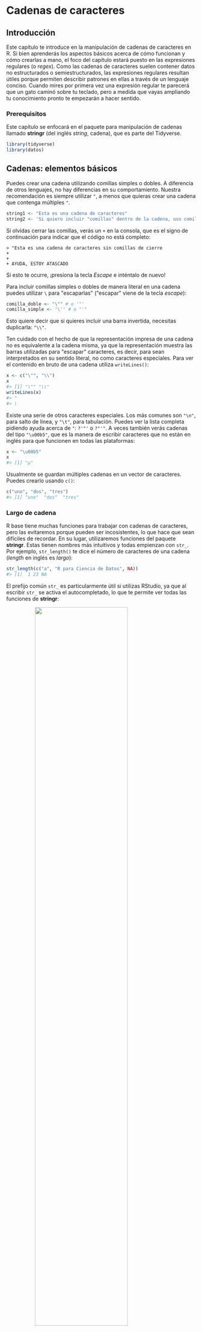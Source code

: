 # Cadenas de caracteres

## Introducción

Este capítulo te introduce en la manipulación de cadenas de caracteres en R. Si bien aprenderás los aspectos básicos acerca de cómo funcionan y cómo crearlas a mano, el foco del capítulo estará puesto en las expresiones regulares (o _regex_). Como las cadenas de caracteres suelen contener datos no estructurados o semiestructurados, las expresiones regulares resultan útiles porque permiten describir patrones en ellas a través de un lenguaje conciso. Cuando mires por primera vez una expresión regular te parecerá que un gato caminó sobre tu teclado, pero a medida que vayas ampliando tu conocimiento pronto te empezarán a hacer sentido. 

### Prerequisitos

Este capítulo se enfocará en el paquete para manipulación de cadenas llamado __stringr__ (del inglés _string_, cadena), que es parte del Tidyverse.


```r
library(tidyverse)
library(datos)
```

## Cadenas: elementos básicos

Puedes crear una cadena utilizando comillas simples o dobles. A diferencia de otros lenguajes, no hay diferencias en su comportamiento. Nuestra recomendación es siempre utilizar `"`, a menos que quieras crear una cadena que contenga múltiples `"`.


```r
string1 <- "Esta es una cadena de caracteres"
string2 <- 'Si quiero incluir "comillas" dentro de la cadena, uso comillas simples'
```

Si olvidas cerrar las comillas, verás un `+` en la consola, que es el signo de continuación para indicar que el código no está completo:

```
> "Esta es una cadena de caracteres sin comillas de cierre
+ 
+ 
+ AYUDA, ESTOY ATASCADO
```

Si esto te ocurre, ¡presiona la tecla _Escape_ e inténtalo de nuevo!

Para incluir comillas simples o dobles de manera literal en una cadena puedes utilizar `\` para "escaparlas" ("escapar" viene de la tecla _escape_):


```r
comilla_doble <- "\"" # o '"'
comilla_simple <- '\'' # o "'"
```

Esto quiere decir que si quieres incluir una barra invertida, necesitas duplicarla: `"\\"`.

Ten cuidado con el hecho de que la representación impresa de una cadena no es equivalente a la cadena misma, ya que la representación muestra las barras utilizadas para "escapar" caracteres, es decir, para sean interpretados en su sentido literal, no como caracteres especiales. Para ver el contenido en bruto de una cadena utiliza `writeLines()`:


```r
x <- c("\"", "\\")
x
#> [1] "\"" "\\"
writeLines(x)
#> "
#> \
```

Existe una serie de otros caracteres especiales. Los más comunes son `"\n"`, para salto de línea, y `"\t"`, para tabulación. Puedes ver la lista completa pidiendo ayuda acerca de `"`: `?'"'` o `?"'"`. A veces también verás cadenas del tipo `"\u00b5"`, que es la manera de escribir caracteres que no están en inglés para que funcionen en todas las plataformas:


```r
x <- "\u00b5"
x
#> [1] "µ"
```

Usualmente se guardan múltiples cadenas en un vector de caracteres. Puedes crearlo usando `c()`:


```r
c("uno", "dos", "tres")
#> [1] "uno"  "dos"  "tres"
```

### Largo de cadena

R base tiene muchas funciones para trabajar con cadenas de caracteres, pero las evitaremos porque pueden ser incosistentes, lo que hace que sean difíciles de recordar. En su lugar, utilizaremos funciones del paquete __stringr__. Estas tienen nombres más intuitivos y todas empienzan con `str_`. Por ejemplo, `str_length()` te dice el número de caracteres de una cadena (_length_ en inglés es _largo_): 


```r
str_length(c("a", "R para Ciencia de Datos", NA))
#> [1]  1 23 NA
```

El prefijo común `str_` es particularmente útil si utilizas RStudio, ya que al escribir `str_` se activa el autocompletado, lo que te permite ver todas las funciones de __stringr__:

<img src="screenshots/stringr-autocomplete.png" width="70%" style="display: block; margin: auto;" />

### Combinar cadenas

Para combinar dos o más cadenas utiliza `str_c()`:


```r
str_c("x", "y")
#> [1] "xy"
str_c("x", "y", "z")
#> [1] "xyz"
```

Usa el argumento `sep` para controlar cómo separlas:


```r
str_c("x", "y", sep = ", ")
#> [1] "x, y"
```

Al igual que en muchas otras funciones de R, los valores faltantes son contagiosos. Si quieres que se impriman como `"NA"`, utiliza `str_replace_na()` (_replace_ = remplazar):


```r
x <- c("abc", NA)
str_c("|-", x, "-|")
#> [1] "|-abc-|" NA
str_c("|-", str_replace_na(x), "-|")
#> [1] "|-abc-|" "|-NA-|"
```

Como se observa arriba, `str_c()` es una función vectorizada que automáticamente recicla los vectores más cortos hasta alcanzar la extensión del más largo: 


```r
str_c("prefijo-", c("a", "b", "c"), "-sufijo")
#> [1] "prefijo-a-sufijo" "prefijo-b-sufijo" "prefijo-c-sufijo"
```

Los objetos de extensión 0 se descartan de manera silenciosa. Esto es particularmente útil en conjunto con `if` (_si_):


```r
nombre <- "Hadley"
hora_del_dia <- "mañana"
cumpleanios <- FALSE

str_c(
  "Que tengas una buena ", hora_del_dia, ", ", nombre,
  if (cumpleanios) " y ¡FELIZ CUMPLEAÑOS!",
  "."
)
#> [1] "Que tengas una buena mañana, Hadley."
```

Para colapsar un vector de cadenas en una sola, utiliza `collapse`:


```r
str_c(c("x", "y", "z"), collapse = ", ")
#> [1] "x, y, z"
```

### Dividir cadenas

Puedes extraer partes de una cadena utilizando `str_sub()`. Al igual que la cadena, `str_sub()` tiene como argumentos `start` (_inicio_) y `end` (_fin_), que indican la posición (inclusiva) del subconjunto que se quiere extraer:


```r
x <- c("Manzana", "Plátano", "Pera")
str_sub(x, 1, 3)
#> [1] "Man" "Plá" "Per"
# los números negativos cuentan de manera invertida desde el final
str_sub(x, -3, -1)
#> [1] "ana" "ano" "era"
```

Ten en cuenta que `str_sub()` no fallará si la cadena es muy corta; simplemente devolverá todo lo que sea posible: 


```r
str_sub("a", 1, 5)
#> [1] "a"
```

También puedes utilizar `str_sub()` en forma de asignación para modificar una cadena: 


```r
str_sub(x, 1, 1) <- str_to_lower(str_sub(x, 1, 1))
x
#> [1] "manzana" "plátano" "pera"
```

### _Locales_

Arriba utilizamos `str_to_lower()` para cambiar el texto a minúsculas. También puedes utilizar `str_to_upper()` o `str_to_title()`, si quieres modificar el texto a mayúsculas o formato título, respectivamente. Sin embargo, este tipo de cambios puede ser más complicado de lo parece a primera vista, ya que las reglas no son iguales en todos los idiomas. Puedes selecionar qué tipo de reglas aplicar especificando el entorno local o _locale_:


```r
# La lengua turca tiene dos i: una con punto y otra sin punto
# Tienen diferentes reglas para convertirlas en mayúsculas

str_to_upper(c("i", "ı"))
#> [1] "I" "I"
str_to_upper(c("i", "ı"), locale = "tr")
#> [1] "İ" "I"
```

El entorno local o _locale_ se especifica con un código de idioma ISO 639, que es una abreviación de dos letras. Si todavía no conoces el código para tu idioma, en [Wikipedia](https://en.wikipedia.org/wiki/List_of_ISO_639-1_codes) puedes encontrar una buena lista. Si dejas el _locale_ en blanco, se aplicará el que estés utilizando actualmente, que es provisto por tu sistema operativo. 

Otra operación importante que es afectada por el _locale_ es ordenar. Las funciones `order()` y `sort()` de R base ordenan las cadenas usando el _locale_ actual. Si quieres un comportamiento consistente a través de diferentes computadoras, sería preferible usar `str_sort()` y `str_order()`, que aceptan un argumento adicional para definir el `locale`:


```r
x <- c("arándano", "espinaca", "banana")

str_sort(x, locale = "es")  # Español
#> [1] "arándano" "banana"   "espinaca"

str_sort(x, locale = "haw") # Hawaiano
#> [1] "arándano" "espinaca" "banana"
```

### Ejercicios

1.  En ejemplos de código en los que no se utiliza __stringr__, verás usualmente `paste()` y `paste0()` (_paste_ = pegar).
    ¿Cuál es la diferencia entre estas dos funciones? ¿A qué función de __stringr__ son equivalentes? ¿Cómo difieren estas dos funciones respecto de su manejo de los
    `NA`?
    
1.  Describe con tus propias palabras la diferencia entre los argumentos `sep` y `collapse`
    de la función `str_c()`.

1.  Utiliza `str_length()` y `str_sub()` para extraer el caracter del medio de una cadena. ¿Qué harías si el número de caracteres es par?

1.  ¿Qué hace `str_wrap()`? (_wrap_ = envolver) ¿Cuándo podrías querer utilizarla?

1.  ¿Qué hace `str_trim()`? (_trim_ = recortar) ¿Cuál es el opuesto de `str_trim()`?

1.  Escribe una función que convierta, por ejemplo, el vector `c("a", "b", "c")` en
    la cadena `a, b y c`. Piensa con detención qué debería hacer 
    dado un vector de largo 0, 1 o 2.

### Buscar coincidencia de patrones con expresiones regulares

Las expresiones regulares son un lenguaje conciso que te permite describir patrones en cadenas de caracteres. Toma un tiempo entenderlas, pero una vez que lo hagas te darás cuenta que son extremadamente útiles. 

Para aprender sobre expresiones regulares usaremos `str_view()` y `str_view_all()` (_view_ = ver). Estas funciones toman un vector de caracteres y una expresión regular y te muestran cómo coinciden. Partiremos con expresiones regulares simples que gradualmente se irán volviendo más y más complejas. Una vez que domines la coincidencia de patrones, aprenderás cómo aplicar estas ideas con otras funciones de __stringr__. 

### Coincidencias básicas

Los patrones más simples buscan coincidencias con cadenas exactas:


```r
x <- c("manzana", "banana", "pera")
str_view(x, "an")
```

<!--html_preserve--><div id="htmlwidget-ac96cb3ee4656e2e9ec3" style="width:960px;height:100%;" class="str_view html-widget"></div>
<script type="application/json" data-for="htmlwidget-ac96cb3ee4656e2e9ec3">{"x":{"html":"<ul>\n  <li>m<span class='match'>an<\/span>zana<\/li>\n  <li>b<span class='match'>an<\/span>ana<\/li>\n  <li>pera<\/li>\n<\/ul>"},"evals":[],"jsHooks":[]}</script><!--/html_preserve-->

El siguiente paso en complejidad es `.`, que coincide con cualquier caracter (excepto un salto de línea):


```r
str_view(x, ".a.")
```

<!--html_preserve--><div id="htmlwidget-e5c8c404fe174e4c81bd" style="width:960px;height:100%;" class="str_view html-widget"></div>
<script type="application/json" data-for="htmlwidget-e5c8c404fe174e4c81bd">{"x":{"html":"<ul>\n  <li><span class='match'>man<\/span>zana<\/li>\n  <li><span class='match'>ban<\/span>ana<\/li>\n  <li>pera<\/li>\n<\/ul>"},"evals":[],"jsHooks":[]}</script><!--/html_preserve-->

Pero si "`.`" coincide con cualquier caracter, ¿cómo buscar una coincidencia con el caracter "`.`"? Necesitas utilizar un "escape" para decirle a la expresión regular que quieres hacerla coincidir de manera exacta, no usar su comportamiento especial. Al igual que en las cadenas, las expresiones regulares usan la barra invertida, `\`, para "escapar" los comportamientos especiales. Por lo tanto, para hacer coincidir un `.`, necesitas la expresión regular `\.`. Lamentablemente, esto crea una problema. Estamos usando cadenas para representar una expresión regular y en ellas  `\` también se usa como símbolo de "escape". Por lo tanto, para crear la expresión regular `\.` necesitamos la cadena `"\\."`. 


```r
# Para crear una expresión regular necesitamos \\
punto <- "\\."

# Pero la expresión en sí misma solo contiene una \
writeLines(punto)
#> \.

# Esto le dice a R que busque el . de manera explícita
str_view(c("abc", "a.c", "bef"), "a\\.c")
```

<!--html_preserve--><div id="htmlwidget-36aa3d2a04d42bbc2145" style="width:960px;height:100%;" class="str_view html-widget"></div>
<script type="application/json" data-for="htmlwidget-36aa3d2a04d42bbc2145">{"x":{"html":"<ul>\n  <li>abc<\/li>\n  <li><span class='match'>a.c<\/span><\/li>\n  <li>bef<\/li>\n<\/ul>"},"evals":[],"jsHooks":[]}</script><!--/html_preserve-->

Si `\` se utiliza para escapar un caracter en una expresión regular, ¿cómo coincidir de manera literal una `\`? Bueno, necesitarías escaparla creando la expresión regular `\\`. Para crear esa expresión regular necesitas usar una cadena, que requiere también escapar la `\`. Esto quiere decir que para coincidir literalmente `\` necesitas escribir `"\\\\"` --- ¡necesitas cuatro barras invertidas para coincidir una! 


```r
x <- "a\\b"
writeLines(x)
#> a\b

str_view(x, "\\\\")
```

<!--html_preserve--><div id="htmlwidget-febe03efa1a2d8d52a86" style="width:960px;height:100%;" class="str_view html-widget"></div>
<script type="application/json" data-for="htmlwidget-febe03efa1a2d8d52a86">{"x":{"html":"<ul>\n  <li>a<span class='match'>\\<\/span>b<\/li>\n<\/ul>"},"evals":[],"jsHooks":[]}</script><!--/html_preserve-->

En este libro escribiremos las expresiones regulares como `\.` y las cadenas que representan a las expresiones regulares como `"\\."`.

#### Ejercicios

1.  Explica por qué cada una de estas cadenas no coincide con `\`: `"\"`, `"\\"`, `"\\\"`.

1.  ¿Cómo harías coincidir la secuencia `"'\`?

1.  ¿Con qué patrones coincidiría la expresión regular`\..\..\..`? 
    ¿Cómo la representarías en una cadena?

### Anclas

Por defecto, las expresiones regulares buscarán una coincidencia en cualquier parte de una cadena. Suele ser útil _anclar_ una expresión regular para que solo busque coincidencias al inicio o al final. Puedes utilizar: 

* `^` para buscar la coincidencia al inicio de la cadena.
* `$` para buscar la coincidencia al final de la cadena.


```r
x <- c("arándano", "banana", "pera")
str_view(x, "^a")
```

<!--html_preserve--><div id="htmlwidget-1fb4450895fe099f74a1" style="width:960px;height:100%;" class="str_view html-widget"></div>
<script type="application/json" data-for="htmlwidget-1fb4450895fe099f74a1">{"x":{"html":"<ul>\n  <li><span class='match'>a<\/span>rándano<\/li>\n  <li>banana<\/li>\n  <li>pera<\/li>\n<\/ul>"},"evals":[],"jsHooks":[]}</script><!--/html_preserve-->

```r
str_view(x, "a$")
```

<!--html_preserve--><div id="htmlwidget-10b3b7155e8045a1b2ad" style="width:960px;height:100%;" class="str_view html-widget"></div>
<script type="application/json" data-for="htmlwidget-10b3b7155e8045a1b2ad">{"x":{"html":"<ul>\n  <li>arándano<\/li>\n  <li>banan<span class='match'>a<\/span><\/li>\n  <li>per<span class='match'>a<\/span><\/li>\n<\/ul>"},"evals":[],"jsHooks":[]}</script><!--/html_preserve-->

Para recordar cuál es cuál, puedes intentar este recurso mnemotécnico que aprendimos de [Evan Misshula](https://twitter.com/emisshula/status/323863393167613953): si empiezas con potencia (`^`), terminarás con dinero (`$`).

Para forzar que una expresión regular coincida con una cadena completa, ánclala usando tanto `^` como `$`:


```r
x <- c("pie de manzana", "manzana", "queque de manzana")
str_view(x, "manzana")
```

<!--html_preserve--><div id="htmlwidget-4018eef1a407a0df6b52" style="width:960px;height:100%;" class="str_view html-widget"></div>
<script type="application/json" data-for="htmlwidget-4018eef1a407a0df6b52">{"x":{"html":"<ul>\n  <li>pie de <span class='match'>manzana<\/span><\/li>\n  <li><span class='match'>manzana<\/span><\/li>\n  <li>queque de <span class='match'>manzana<\/span><\/li>\n<\/ul>"},"evals":[],"jsHooks":[]}</script><!--/html_preserve-->

```r
str_view(x, "^manzana$")
```

<!--html_preserve--><div id="htmlwidget-5b1b2f4ad92281566982" style="width:960px;height:100%;" class="str_view html-widget"></div>
<script type="application/json" data-for="htmlwidget-5b1b2f4ad92281566982">{"x":{"html":"<ul>\n  <li>pie de manzana<\/li>\n  <li><span class='match'>manzana<\/span><\/li>\n  <li>queque de manzana<\/li>\n<\/ul>"},"evals":[],"jsHooks":[]}</script><!--/html_preserve-->

También puedes coincidir el límite entre palabras con `\b`. No utilizamos frecuentemente esta forma en R, pero sí a veces cuando buscamos en RStudio el nombre de una función que también compone el nombre de otras funciones. Por ejemplo, buscaríamos `\bsum\b` para evitar la coincidencia con `summarise`, `summary`, `rowsum` y otras.

#### Ejercicios

1.  ¿Cómo harías coincidir la cadena `"$^$"` de manera literal?

1.  Dado el corpus de palabras comunes en `datos::palabras`, crea una expresión
    regular que busque palabras que:
    
    1. Empiecen con "y".
    1. Terminen con "z"
    1. Tengan una extensión de exactamente tres letras. (¡No hagas trampa usando `str_length()`!)
    1. Tengan ocho letras o más. 

    Dado que esta será una lista larga, podrías querer usar el argumento `match` en
    `str_view()` para mostrar solo las palabras que coincidan o no coincidan. 

### Clases de caracteres y alternativas

Existe una serie de patrones especiales que coinciden con más de un caracter. Ya has visto `.`, que coincide con cualquier caracter excepto un salto de línea. Hay otras cuatro herramientas que son de utilidad: 

* `\d`: coincide con cualquier dígito.
* `\s`: coincide con cualquier espacio en blanco (por ejemplo, espacio simple, tabulador, salto de línea).
* `[abc]`: coincide con a, b o c.
* `[^abc]`: coincide con todo menos con a, b o c.

Recuerda que para crear una expresión regular que contenga `\d` o `\s` necesitas escapar la `\` en la cadena, por lo que debes escribir `"\\d"` o `"\\s"`.

Utilizar una clase de caracter que contenga en su interior un solo caracter puede ser una buena alternativa a la barra invertida cuando quieres incluir un solo metacaracter en la expresión regular. Muchas personas encuentran que así es más fácil de leer. 


```r
# Buscar de forma literal un caracter que usualmente tiene un significado especial en una expresión regular
str_view(c("abc", "a.c", "a*c", "a c"), "a[.]c")
```

<!--html_preserve--><div id="htmlwidget-25c3e940e6859592f801" style="width:960px;height:100%;" class="str_view html-widget"></div>
<script type="application/json" data-for="htmlwidget-25c3e940e6859592f801">{"x":{"html":"<ul>\n  <li>abc<\/li>\n  <li><span class='match'>a.c<\/span><\/li>\n  <li>a*c<\/li>\n  <li>a c<\/li>\n<\/ul>"},"evals":[],"jsHooks":[]}</script><!--/html_preserve-->

```r
str_view(c("abc", "a.c", "a*c", "a c"), ".[*]c")
```

<!--html_preserve--><div id="htmlwidget-3f27c09be0c60bb52829" style="width:960px;height:100%;" class="str_view html-widget"></div>
<script type="application/json" data-for="htmlwidget-3f27c09be0c60bb52829">{"x":{"html":"<ul>\n  <li>abc<\/li>\n  <li>a.c<\/li>\n  <li><span class='match'>a*c<\/span><\/li>\n  <li>a c<\/li>\n<\/ul>"},"evals":[],"jsHooks":[]}</script><!--/html_preserve-->

```r
str_view(c("abc", "a.c", "a*c", "a c"), "a[ ]")
```

<!--html_preserve--><div id="htmlwidget-416566eb193bf50d04e6" style="width:960px;height:100%;" class="str_view html-widget"></div>
<script type="application/json" data-for="htmlwidget-416566eb193bf50d04e6">{"x":{"html":"<ul>\n  <li>abc<\/li>\n  <li>a.c<\/li>\n  <li>a*c<\/li>\n  <li><span class='match'>a <\/span>c<\/li>\n<\/ul>"},"evals":[],"jsHooks":[]}</script><!--/html_preserve-->

Esto funciona para la mayoría (pero no para todos) los metacaracteres de las expresiones regulares: `$` `.` `|` `?` `*` `+` `(` `)` `[` `{`. Desafortunadamente, existen unos pocos caracteres que tienen un significado especial incluso dentro de una clase de caracteres y deben manejarse con barras invertidas para escaparlos: `]` `\` `^` y `-`.

Puedes utiizar una _disyunción_ para elegir entre uno más patrones alternativos. Por ejemplo, `abc|d..a` concidirá tanto con '"abc"', como con `"duna"`. Ten en cuenta que la precedencia de `|` es baja, por lo que `abc|xyz` coincidirá con `abc` o `xyz`, no con `abcyz` o `abxyz`. Al igual que en expresiones matemáticas, si el valor de `|` se vuelve confuso, utiliza paréntesis para dejar claro qué es lo que quieres: 


```r
str_view(c("cómo", "como"), "c(ó|o)mo")
```

<!--html_preserve--><div id="htmlwidget-72cbf064100ce560a04c" style="width:960px;height:100%;" class="str_view html-widget"></div>
<script type="application/json" data-for="htmlwidget-72cbf064100ce560a04c">{"x":{"html":"<ul>\n  <li><span class='match'>cómo<\/span><\/li>\n  <li><span class='match'>como<\/span><\/li>\n<\/ul>"},"evals":[],"jsHooks":[]}</script><!--/html_preserve-->

#### Ejercicios

1.  Crea una expresión regular que encuentre todas las palabras que:

    1. Empiecen con una vocal.

    1. Solo contengan consonantes. (Pista: piensa en cómo buscar coincidencias para 
       "no"-vocales.)

    1. Terminen en `ón`, pero no en `ión`.
    
    1. Terminen con `ndo` o `ado`.
    

1.  ¿Siempre a una "q" la sigue una "u"?

1.  Escribe una expresión regular que permita buscar un verbo que haya sido escrito usando voseo en segunda persona plural  
    (por ejemplo, _queréis_ en vez de _quieren_).

1.  Crea una expresión regular que coincida con la forma en que habitualmente 
    se escriben los números de teléfono en tu país.
    
1. En inglés existe una regla que dice que la letra i va siempre antes de la e, excepto cuando está después de una c". Verifica empíricamente esta regla utilizando las palabras contenidas en `stringr::words`. 


### Repetición

El siguiente paso en términos de poder implica controlar cuántas veces queremos que se encuentre un patrón:

* `?`: 0 o 1
* `+`: 1 o más
* `*`: 0 o más


```r
x <- "1888 es el año más largo en números romanos: MDCCCLXXXVIII"
str_view(x, "CC?")
```

<!--html_preserve--><div id="htmlwidget-d11fc4360aa0230696d7" style="width:960px;height:100%;" class="str_view html-widget"></div>
<script type="application/json" data-for="htmlwidget-d11fc4360aa0230696d7">{"x":{"html":"<ul>\n  <li>1888 es el año más largo en números romanos: MD<span class='match'>CC<\/span>CLXXXVIII<\/li>\n<\/ul>"},"evals":[],"jsHooks":[]}</script><!--/html_preserve-->

```r
str_view(x, "CC+")
```

<!--html_preserve--><div id="htmlwidget-21c7483268bafca56cec" style="width:960px;height:100%;" class="str_view html-widget"></div>
<script type="application/json" data-for="htmlwidget-21c7483268bafca56cec">{"x":{"html":"<ul>\n  <li>1888 es el año más largo en números romanos: MD<span class='match'>CCC<\/span>LXXXVIII<\/li>\n<\/ul>"},"evals":[],"jsHooks":[]}</script><!--/html_preserve-->

```r
str_view(x, 'C[LX]+')
```

<!--html_preserve--><div id="htmlwidget-1834a22cd196f3aa03a1" style="width:960px;height:100%;" class="str_view html-widget"></div>
<script type="application/json" data-for="htmlwidget-1834a22cd196f3aa03a1">{"x":{"html":"<ul>\n  <li>1888 es el año más largo en números romanos: MDCC<span class='match'>CLXXX<\/span>VIII<\/li>\n<\/ul>"},"evals":[],"jsHooks":[]}</script><!--/html_preserve-->

Ten en cuenta que la precedencia de este operador es alta, por lo que puedes escribir: `cantái?s` para encontrar tanto voseo americano como de la variante peninsular del español (es decir, _cantás_ y _cantáis_). Esto quiere decir que en la mayor parte de los usos se necesitarán paréntesis, como `bana(na)+`.

También puedes especificar el número de coincidencias que quieres encontrar de manera precisa:

* `{n}`: exactamente n
* `{n,}`: n o más
* `{,m}`: no más de m
* `{n,m}`: entre n y m


```r
str_view(x, "C{2}")
```

<!--html_preserve--><div id="htmlwidget-28515d92cb327f90c9eb" style="width:960px;height:100%;" class="str_view html-widget"></div>
<script type="application/json" data-for="htmlwidget-28515d92cb327f90c9eb">{"x":{"html":"<ul>\n  <li>1888 es el año más largo en números romanos: MD<span class='match'>CC<\/span>CLXXXVIII<\/li>\n<\/ul>"},"evals":[],"jsHooks":[]}</script><!--/html_preserve-->

```r
str_view(x, "C{2,}")
```

<!--html_preserve--><div id="htmlwidget-0caf26d4e3c00206b0c5" style="width:960px;height:100%;" class="str_view html-widget"></div>
<script type="application/json" data-for="htmlwidget-0caf26d4e3c00206b0c5">{"x":{"html":"<ul>\n  <li>1888 es el año más largo en números romanos: MD<span class='match'>CCC<\/span>LXXXVIII<\/li>\n<\/ul>"},"evals":[],"jsHooks":[]}</script><!--/html_preserve-->

```r
str_view(x, "C{2,3}")
```

<!--html_preserve--><div id="htmlwidget-da0b268a2927f570ebf3" style="width:960px;height:100%;" class="str_view html-widget"></div>
<script type="application/json" data-for="htmlwidget-da0b268a2927f570ebf3">{"x":{"html":"<ul>\n  <li>1888 es el año más largo en números romanos: MD<span class='match'>CCC<\/span>LXXXVIII<\/li>\n<\/ul>"},"evals":[],"jsHooks":[]}</script><!--/html_preserve-->

Por defecto, este tipo de coincidencias son "avaras" (_greedy_): tratarán de coincidir con la cadena más larga posible. También puedes hacerlas "perezosas" (_lazy_) para que coincidan con la cadena más corta posible, poniendo un `?` después de ellas. Esta es una característica avanzada de las expresiones regulares, pero es útil saber que existe:


```r
str_view(x, 'C{2,3}?')
```

<!--html_preserve--><div id="htmlwidget-0ed12bb554391c49c2e3" style="width:960px;height:100%;" class="str_view html-widget"></div>
<script type="application/json" data-for="htmlwidget-0ed12bb554391c49c2e3">{"x":{"html":"<ul>\n  <li>1888 es el año más largo en números romanos: MD<span class='match'>CC<\/span>CLXXXVIII<\/li>\n<\/ul>"},"evals":[],"jsHooks":[]}</script><!--/html_preserve-->

```r
str_view(x, 'C[LX]+?')
```

<!--html_preserve--><div id="htmlwidget-ec658d41f8c4f2d124e9" style="width:960px;height:100%;" class="str_view html-widget"></div>
<script type="application/json" data-for="htmlwidget-ec658d41f8c4f2d124e9">{"x":{"html":"<ul>\n  <li>1888 es el año más largo en números romanos: MDCC<span class='match'>CL<\/span>XXXVIII<\/li>\n<\/ul>"},"evals":[],"jsHooks":[]}</script><!--/html_preserve-->

#### Ejercicios

1.  Describe los equivalentes de `?`, `+`, `*` en el formato `{m,n}`.

1.  Describe en palabras con qué coincidiría cada una de estas expresiones regulares:
    (lee con atención para ver si estamos utilizando una expresión regular o una cadena
    que define una expresión regular.)

    1. `^.*$`
    1. `"\\{.+\\}"`
    1. `\d{4}-\d{2}-\d{2}`
    1. `"\\\\{4}"`

1.  Crea expresiones regulares para buscar todas las palabras que:

    1. Empiecen con dos consonantes.
    1. Tengan tres o más vocales seguidas.
    1. Tengan tres o más pares de vocal-consonante seguidos. 

### Agrupamiento y referencias previas

Anteriormente aprendiste sobre el uso de paréntesis para desambiguar expresiones complejas. Los paréntesis también sirven para crear un grupo de captura _numerado_ (número 1, 2, etc.). Un grupo de captura guarda _la parte de la cadena_ que coincide con la parte de la expresión regular entre paréntesis. Puedes referirte al mismo texto tal como fue guardado en un grupo de captura utilizando _referencias previas_, como `\1`, `\2` etc. Por ejemplo, la siguiente expresión regular busca todas las frutas que tengan un par de letras repetido. 


```r
str_view(frutas, "(..)\\1", match = TRUE)
```

<!--html_preserve--><div id="htmlwidget-6b83523733b890d61edc" style="width:960px;height:100%;" class="str_view html-widget"></div>
<script type="application/json" data-for="htmlwidget-6b83523733b890d61edc">{"x":{"html":"<ul>\n  <li>b<span class='match'>anan<\/span>a<\/li>\n  <li><span class='match'>papa<\/span>ya<\/li>\n  <li><span class='match'>anan<\/span>á<\/li>\n  <li><span class='match'>coco<\/span><\/li>\n<\/ul>"},"evals":[],"jsHooks":[]}</script><!--/html_preserve-->

(En breve, también verás cómo esto es útil en conjunto con `str_match()`.)

#### Ejercicios

1.  Describe en palabras con qué coinciden estas expresiones: 

    1. `(.)\1\1`
    1. `"(.)(.)\\2\\1"`
    1. `(..)\1`
    1. `"(.).\\1.\\1"`
    1. `"(.)(.)(.).*\\3\\2\\1"`

1.  Construye una expresión regular que coincida con palabras que: 

    1. Empiecen y terminen con el mismo caracter. 
    
    1. Contengan un par de letras repetido
       (p. ej. "nacional" tiene "na" repetido dos veces.)
    
    1. Contengan una letra repetida en al menos tres lugares
       (p. ej. "característica" tiene tres "a".)

## Herramientas

Ahora que has aprendido los elementos básicos de las expresiones regulares, es tiempo de aprender cómo aplicarlos en problemas reales. En esta sección aprenderás una amplia variedad de funciones de __stringr__ que te permitirán:

* Determinar qué cadenas coinciden con un patrón.
* Encontrar la posición de una coincidencia.
* Extraer el contenido de las coincidencias.
* Remplazar coincidencias con nuevos valores.
* Dividir una cadena de acuerdo a una coincidencia.

Una advertencia antes de continuar: debido a que las expresiones regulares son tan poderosas, es fácil intentar resolver todos los problemas con una sola expresión regular. En palabras de Jamie Zawinski:

> Cuando se enfrentan a un problema, algunas personas piensan “Lo sé, usaré expresiones
> regulares.” Ahora tienen dos problemas. 

Como advertencia, revisa esta expresión regular que chequea si una dirección de correo electrónico es válida:

```
(?:(?:\r\n)?[ \t])*(?:(?:(?:[^()<>@,;:\\".\[\] \000-\031]+(?:(?:(?:\r\n)?[ \t]
)+|\Z|(?=[\["()<>@,;:\\".\[\]]))|"(?:[^\"\r\\]|\\.|(?:(?:\r\n)?[ \t]))*"(?:(?:
\r\n)?[ \t])*)(?:\.(?:(?:\r\n)?[ \t])*(?:[^()<>@,;:\\".\[\] \000-\031]+(?:(?:(
?:\r\n)?[ \t])+|\Z|(?=[\["()<>@,;:\\".\[\]]))|"(?:[^\"\r\\]|\\.|(?:(?:\r\n)?[ 
\t]))*"(?:(?:\r\n)?[ \t])*))*@(?:(?:\r\n)?[ \t])*(?:[^()<>@,;:\\".\[\] \000-\0
31]+(?:(?:(?:\r\n)?[ \t])+|\Z|(?=[\["()<>@,;:\\".\[\]]))|\[([^\[\]\r\\]|\\.)*\
](?:(?:\r\n)?[ \t])*)(?:\.(?:(?:\r\n)?[ \t])*(?:[^()<>@,;:\\".\[\] \000-\031]+
(?:(?:(?:\r\n)?[ \t])+|\Z|(?=[\["()<>@,;:\\".\[\]]))|\[([^\[\]\r\\]|\\.)*\](?:
(?:\r\n)?[ \t])*))*|(?:[^()<>@,;:\\".\[\] \000-\031]+(?:(?:(?:\r\n)?[ \t])+|\Z
|(?=[\["()<>@,;:\\".\[\]]))|"(?:[^\"\r\\]|\\.|(?:(?:\r\n)?[ \t]))*"(?:(?:\r\n)
?[ \t])*)*\<(?:(?:\r\n)?[ \t])*(?:@(?:[^()<>@,;:\\".\[\] \000-\031]+(?:(?:(?:\
r\n)?[ \t])+|\Z|(?=[\["()<>@,;:\\".\[\]]))|\[([^\[\]\r\\]|\\.)*\](?:(?:\r\n)?[
 \t])*)(?:\.(?:(?:\r\n)?[ \t])*(?:[^()<>@,;:\\".\[\] \000-\031]+(?:(?:(?:\r\n)
?[ \t])+|\Z|(?=[\["()<>@,;:\\".\[\]]))|\[([^\[\]\r\\]|\\.)*\](?:(?:\r\n)?[ \t]
)*))*(?:,@(?:(?:\r\n)?[ \t])*(?:[^()<>@,;:\\".\[\] \000-\031]+(?:(?:(?:\r\n)?[
 \t])+|\Z|(?=[\["()<>@,;:\\".\[\]]))|\[([^\[\]\r\\]|\\.)*\](?:(?:\r\n)?[ \t])*
)(?:\.(?:(?:\r\n)?[ \t])*(?:[^()<>@,;:\\".\[\] \000-\031]+(?:(?:(?:\r\n)?[ \t]
)+|\Z|(?=[\["()<>@,;:\\".\[\]]))|\[([^\[\]\r\\]|\\.)*\](?:(?:\r\n)?[ \t])*))*)
*:(?:(?:\r\n)?[ \t])*)?(?:[^()<>@,;:\\".\[\] \000-\031]+(?:(?:(?:\r\n)?[ \t])+
|\Z|(?=[\["()<>@,;:\\".\[\]]))|"(?:[^\"\r\\]|\\.|(?:(?:\r\n)?[ \t]))*"(?:(?:\r
\n)?[ \t])*)(?:\.(?:(?:\r\n)?[ \t])*(?:[^()<>@,;:\\".\[\] \000-\031]+(?:(?:(?:
\r\n)?[ \t])+|\Z|(?=[\["()<>@,;:\\".\[\]]))|"(?:[^\"\r\\]|\\.|(?:(?:\r\n)?[ \t
]))*"(?:(?:\r\n)?[ \t])*))*@(?:(?:\r\n)?[ \t])*(?:[^()<>@,;:\\".\[\] \000-\031
]+(?:(?:(?:\r\n)?[ \t])+|\Z|(?=[\["()<>@,;:\\".\[\]]))|\[([^\[\]\r\\]|\\.)*\](
?:(?:\r\n)?[ \t])*)(?:\.(?:(?:\r\n)?[ \t])*(?:[^()<>@,;:\\".\[\] \000-\031]+(?
:(?:(?:\r\n)?[ \t])+|\Z|(?=[\["()<>@,;:\\".\[\]]))|\[([^\[\]\r\\]|\\.)*\](?:(?
:\r\n)?[ \t])*))*\>(?:(?:\r\n)?[ \t])*)|(?:[^()<>@,;:\\".\[\] \000-\031]+(?:(?
:(?:\r\n)?[ \t])+|\Z|(?=[\["()<>@,;:\\".\[\]]))|"(?:[^\"\r\\]|\\.|(?:(?:\r\n)?
[ \t]))*"(?:(?:\r\n)?[ \t])*)*:(?:(?:\r\n)?[ \t])*(?:(?:(?:[^()<>@,;:\\".\[\] 
\000-\031]+(?:(?:(?:\r\n)?[ \t])+|\Z|(?=[\["()<>@,;:\\".\[\]]))|"(?:[^\"\r\\]|
\\.|(?:(?:\r\n)?[ \t]))*"(?:(?:\r\n)?[ \t])*)(?:\.(?:(?:\r\n)?[ \t])*(?:[^()<>
@,;:\\".\[\] \000-\031]+(?:(?:(?:\r\n)?[ \t])+|\Z|(?=[\["()<>@,;:\\".\[\]]))|"
(?:[^\"\r\\]|\\.|(?:(?:\r\n)?[ \t]))*"(?:(?:\r\n)?[ \t])*))*@(?:(?:\r\n)?[ \t]
)*(?:[^()<>@,;:\\".\[\] \000-\031]+(?:(?:(?:\r\n)?[ \t])+|\Z|(?=[\["()<>@,;:\\
".\[\]]))|\[([^\[\]\r\\]|\\.)*\](?:(?:\r\n)?[ \t])*)(?:\.(?:(?:\r\n)?[ \t])*(?
:[^()<>@,;:\\".\[\] \000-\031]+(?:(?:(?:\r\n)?[ \t])+|\Z|(?=[\["()<>@,;:\\".\[
\]]))|\[([^\[\]\r\\]|\\.)*\](?:(?:\r\n)?[ \t])*))*|(?:[^()<>@,;:\\".\[\] \000-
\031]+(?:(?:(?:\r\n)?[ \t])+|\Z|(?=[\["()<>@,;:\\".\[\]]))|"(?:[^\"\r\\]|\\.|(
?:(?:\r\n)?[ \t]))*"(?:(?:\r\n)?[ \t])*)*\<(?:(?:\r\n)?[ \t])*(?:@(?:[^()<>@,;
:\\".\[\] \000-\031]+(?:(?:(?:\r\n)?[ \t])+|\Z|(?=[\["()<>@,;:\\".\[\]]))|\[([
^\[\]\r\\]|\\.)*\](?:(?:\r\n)?[ \t])*)(?:\.(?:(?:\r\n)?[ \t])*(?:[^()<>@,;:\\"
.\[\] \000-\031]+(?:(?:(?:\r\n)?[ \t])+|\Z|(?=[\["()<>@,;:\\".\[\]]))|\[([^\[\
]\r\\]|\\.)*\](?:(?:\r\n)?[ \t])*))*(?:,@(?:(?:\r\n)?[ \t])*(?:[^()<>@,;:\\".\
[\] \000-\031]+(?:(?:(?:\r\n)?[ \t])+|\Z|(?=[\["()<>@,;:\\".\[\]]))|\[([^\[\]\
r\\]|\\.)*\](?:(?:\r\n)?[ \t])*)(?:\.(?:(?:\r\n)?[ \t])*(?:[^()<>@,;:\\".\[\] 
\000-\031]+(?:(?:(?:\r\n)?[ \t])+|\Z|(?=[\["()<>@,;:\\".\[\]]))|\[([^\[\]\r\\]
|\\.)*\](?:(?:\r\n)?[ \t])*))*)*:(?:(?:\r\n)?[ \t])*)?(?:[^()<>@,;:\\".\[\] \0
00-\031]+(?:(?:(?:\r\n)?[ \t])+|\Z|(?=[\["()<>@,;:\\".\[\]]))|"(?:[^\"\r\\]|\\
.|(?:(?:\r\n)?[ \t]))*"(?:(?:\r\n)?[ \t])*)(?:\.(?:(?:\r\n)?[ \t])*(?:[^()<>@,
;:\\".\[\] \000-\031]+(?:(?:(?:\r\n)?[ \t])+|\Z|(?=[\["()<>@,;:\\".\[\]]))|"(?
:[^\"\r\\]|\\.|(?:(?:\r\n)?[ \t]))*"(?:(?:\r\n)?[ \t])*))*@(?:(?:\r\n)?[ \t])*
(?:[^()<>@,;:\\".\[\] \000-\031]+(?:(?:(?:\r\n)?[ \t])+|\Z|(?=[\["()<>@,;:\\".
\[\]]))|\[([^\[\]\r\\]|\\.)*\](?:(?:\r\n)?[ \t])*)(?:\.(?:(?:\r\n)?[ \t])*(?:[
^()<>@,;:\\".\[\] \000-\031]+(?:(?:(?:\r\n)?[ \t])+|\Z|(?=[\["()<>@,;:\\".\[\]
]))|\[([^\[\]\r\\]|\\.)*\](?:(?:\r\n)?[ \t])*))*\>(?:(?:\r\n)?[ \t])*)(?:,\s*(
?:(?:[^()<>@,;:\\".\[\] \000-\031]+(?:(?:(?:\r\n)?[ \t])+|\Z|(?=[\["()<>@,;:\\
".\[\]]))|"(?:[^\"\r\\]|\\.|(?:(?:\r\n)?[ \t]))*"(?:(?:\r\n)?[ \t])*)(?:\.(?:(
?:\r\n)?[ \t])*(?:[^()<>@,;:\\".\[\] \000-\031]+(?:(?:(?:\r\n)?[ \t])+|\Z|(?=[
\["()<>@,;:\\".\[\]]))|"(?:[^\"\r\\]|\\.|(?:(?:\r\n)?[ \t]))*"(?:(?:\r\n)?[ \t
])*))*@(?:(?:\r\n)?[ \t])*(?:[^()<>@,;:\\".\[\] \000-\031]+(?:(?:(?:\r\n)?[ \t
])+|\Z|(?=[\["()<>@,;:\\".\[\]]))|\[([^\[\]\r\\]|\\.)*\](?:(?:\r\n)?[ \t])*)(?
:\.(?:(?:\r\n)?[ \t])*(?:[^()<>@,;:\\".\[\] \000-\031]+(?:(?:(?:\r\n)?[ \t])+|
\Z|(?=[\["()<>@,;:\\".\[\]]))|\[([^\[\]\r\\]|\\.)*\](?:(?:\r\n)?[ \t])*))*|(?:
[^()<>@,;:\\".\[\] \000-\031]+(?:(?:(?:\r\n)?[ \t])+|\Z|(?=[\["()<>@,;:\\".\[\
]]))|"(?:[^\"\r\\]|\\.|(?:(?:\r\n)?[ \t]))*"(?:(?:\r\n)?[ \t])*)*\<(?:(?:\r\n)
?[ \t])*(?:@(?:[^()<>@,;:\\".\[\] \000-\031]+(?:(?:(?:\r\n)?[ \t])+|\Z|(?=[\["
()<>@,;:\\".\[\]]))|\[([^\[\]\r\\]|\\.)*\](?:(?:\r\n)?[ \t])*)(?:\.(?:(?:\r\n)
?[ \t])*(?:[^()<>@,;:\\".\[\] \000-\031]+(?:(?:(?:\r\n)?[ \t])+|\Z|(?=[\["()<>
@,;:\\".\[\]]))|\[([^\[\]\r\\]|\\.)*\](?:(?:\r\n)?[ \t])*))*(?:,@(?:(?:\r\n)?[
 \t])*(?:[^()<>@,;:\\".\[\] \000-\031]+(?:(?:(?:\r\n)?[ \t])+|\Z|(?=[\["()<>@,
;:\\".\[\]]))|\[([^\[\]\r\\]|\\.)*\](?:(?:\r\n)?[ \t])*)(?:\.(?:(?:\r\n)?[ \t]
)*(?:[^()<>@,;:\\".\[\] \000-\031]+(?:(?:(?:\r\n)?[ \t])+|\Z|(?=[\["()<>@,;:\\
".\[\]]))|\[([^\[\]\r\\]|\\.)*\](?:(?:\r\n)?[ \t])*))*)*:(?:(?:\r\n)?[ \t])*)?
(?:[^()<>@,;:\\".\[\] \000-\031]+(?:(?:(?:\r\n)?[ \t])+|\Z|(?=[\["()<>@,;:\\".
\[\]]))|"(?:[^\"\r\\]|\\.|(?:(?:\r\n)?[ \t]))*"(?:(?:\r\n)?[ \t])*)(?:\.(?:(?:
\r\n)?[ \t])*(?:[^()<>@,;:\\".\[\] \000-\031]+(?:(?:(?:\r\n)?[ \t])+|\Z|(?=[\[
"()<>@,;:\\".\[\]]))|"(?:[^\"\r\\]|\\.|(?:(?:\r\n)?[ \t]))*"(?:(?:\r\n)?[ \t])
*))*@(?:(?:\r\n)?[ \t])*(?:[^()<>@,;:\\".\[\] \000-\031]+(?:(?:(?:\r\n)?[ \t])
+|\Z|(?=[\["()<>@,;:\\".\[\]]))|\[([^\[\]\r\\]|\\.)*\](?:(?:\r\n)?[ \t])*)(?:\
.(?:(?:\r\n)?[ \t])*(?:[^()<>@,;:\\".\[\] \000-\031]+(?:(?:(?:\r\n)?[ \t])+|\Z
|(?=[\["()<>@,;:\\".\[\]]))|\[([^\[\]\r\\]|\\.)*\](?:(?:\r\n)?[ \t])*))*\>(?:(
?:\r\n)?[ \t])*))*)?;\s*)
```

En cierto sentido, este es un ejemplo "patológico" (porque las direcciones de correo electrónico son de verdad sorpresivamente complejas), pero se usa en código real. Mira esta discusión (en inglés) en stackoverflow <http://stackoverflow.com/a/201378> para más detalles. 

No olvides que estás trabajando en un lenguaje de programación y que tienes otras herramientas a tu disposición. En vez de crear una sola expresión regular compleja, usualmente es más fácil crear una serie de expresiones regulares más simples. Si te atascaste tratando de crear una sola expresión regular que resuelva tu problema, da un paso atrás y piensa cómo podrías dividir el problema en partes más pequeñas. Esto te permitirá ir resolviendo cada desafío antes de moverte al siguiente. 

### Detectar coincidencias

Para determinar si un vector de caracteres coincide con un patrón de búsqueda, puedes utilizar `str_detect()`. Este devuelve un vector lógico del mismo largo que el _input_:


```r
x <- c("manzana", "plátano", "pera")
str_detect(x, "e")
#> [1] FALSE FALSE  TRUE
```

Recuerda que cuando usas vectores lógicos en un contexto numérico, `FALSE` (_falso_) se convierte en 0 y `TRUE` (_verdadero_) se convierte en 1. Eso hace que `sum()` (_suma_) y `mean()` (_media_) sean funciones útiles si quieres responder preguntas sobre coincidencias a lo largo de un vector más extenso: 


```r
# ¿Cuántas palabras comunes empiezan con m?
sum(str_detect(palabras, "^m"))
#> [1] 81
# ¿Qué proporción de palabras comunes terminan con una vocal?
mean(str_detect(palabras, "[aáeéiéoéuú]$"))
#> [1] 0.546
```


Cuando tienes condiciones lógicas complejas, (p. ej., encontrar _a_ o _b_ pero no _c_, salvo que _d_) suele ser más fácil combinar múltiples llamadas a `str_detect()` con operadores lógicos, que tratar de crear una sola expresión regular. Por ejemplo, hay dos maneras de buscar todas las palabras que no contengan ninguna vocal: 


```r
# Encuentra todas las palabras que contengan al menos una vocal, y luego niégalo
sin_vocales_1 <- !str_detect(palabras, "[aáeéiíoóuúúü]")
# Encuentra todas las palabras consistentes solo en consonantes (no vocales)
sin_vocales_2 <- str_detect(palabras, "^[^aáeéiíoóuúúü]+$")
identical(sin_vocales_1, sin_vocales_2)
#> [1] TRUE
```

Los resultados son idénticos; sin embargo, creemos que la primera aproximación es significativamente más fácil de entender. Si tu expresión regular se vuelve extremadamente compleja, trata de dividirla en partes más pequeñas, dale un nombre a cada parte y luego combínalas en operaciones lógicas. 

Un uso común de `str_detect()` es para seleccionar elementos que coincidan con un patrón. Puedes hacer eso con subdivisiones lógicas o utilizando `str_subset()`, que es un "envoltorio" (_wrapper_) de esas operaciones. 


```r
palabras[str_detect(palabras, "x$")]
#> [1] "ex"
str_subset(palabras, "x$")
#> [1] "ex"
```

En todo caso, lo más habitual es que tus cadenas de caracteres sean una columna de un _data frame_ y que prefieras utilizar la función `filter()` (_filtrar_):


```r
df <- tibble(
  palabra = palabras, 
  i = seq_along(palabra)
)
df %>% 
  filter(str_detect(palabras, "x$"))
#> # A tibble: 1 x 2
#>   palabra     i
#>   <chr>   <int>
#> 1 ex        338
```


Una varación de `str_detect()` es `str_count()` (_count_ = contar): más que un simple sí o no, te indica cuántas coincidencias hay en una cadena:


```r
x <- c("manzana", "plátano", "pera")
str_count(x, "a")
#> [1] 3 1 1

# En promedio, ¿cuántas vocales hay por palabra?
mean(str_count(palabras, "[aáeéiíoóuúü]"))
#> [1] 2.72
```

Es natural usar `str_count()` junto con `mutate()`:


```r
df %>% 
  mutate(
    vocales = str_count(palabra, "[aáeéiíoóuúü]"),
    consonantes = str_count(palabra, "[^aáeéiíoóuúü]")
  )
#> # A tibble: 1,000 x 4
#>   palabra      i vocales consonantes
#>   <chr>    <int>   <int>       <int>
#> 1 a            1       1           0
#> 2 abril        2       2           3
#> 3 acción       3       3           3
#> 4 acciones     4       4           4
#> 5 acerca       5       3           3
#> 6 actitud      6       3           4
#> # … with 994 more rows
```

Ten en cuenta que las coincidencias nunca se superponen. Por ejemplo, en `"abababa"`, ¿cuántas veces se encontrará una coincidencia con el patrón `"aba"`? Las expresiones regulares dicen que dos, no tres:


```r
str_count("abababa", "aba")
#> [1] 2
str_view_all("abababa", "aba")
```

<!--html_preserve--><div id="htmlwidget-b3f7c917b6c8ff580948" style="width:960px;height:100%;" class="str_view html-widget"></div>
<script type="application/json" data-for="htmlwidget-b3f7c917b6c8ff580948">{"x":{"html":"<ul>\n  <li><span class='match'>aba<\/span>b<span class='match'>aba<\/span><\/li>\n<\/ul>"},"evals":[],"jsHooks":[]}</script><!--/html_preserve-->

Toma nota sobre el uso de `str_view_all()`. Como aprenderás dentro de poco, muchas funciones de __stringr__ vienen en pares: una función trabaja con una sola coincidencia y la otra con todas. La segunda función tendrá el sufijo `_all` (_todas_).

### Ejercicios

1.  Para cada uno de los siguientes desafíos, intenta buscar una solución utilizando tanto una 
    expresión regular simple como una combinación de múltiples llamadas a `str_detect()`.
    
    1.  Encuentra todas las palabras que empiezan o terminan con `y`.
    
    1.  Encuentra todas las palabras que empiezan con una vocal y terminan con una consonante.
    
    1.  ¿Existen palabras que tengan todas las vocales?

1.  ¿Qué palabra tiene el mayor número de vocales? ¿Qué palabra tiene la mayor
    proporción de vocales? (Pista: ¿cuál es el denominador?)

### Extraer coincidencias

Para extraer el texto de una coincidencia utiliza `str_extract()`. Para mostrar cómo funciona, necesitaremos un ejemplo más complicado. Para ello, usaremos una selección y adaptación al español de las oraciones disponibles originalmente en `stringr::sentences` y que puedes encontrar en `datos::oraciones`:


```r
length(oraciones)
#> [1] 50
head(oraciones)
#> [1] "Las casas están construidas de ladrillos de arcilla roja."
#> [2] "La caja fue arrojada al lado del camión estacionado."     
#> [3] "El domingo es la mejor parte de la semana."               
#> [4] "Agrega a la cuenta de la tienda hasta el último centavo." 
#> [5] "Nueve hombres fueron contratados para excavar las ruinas."
#> [6] "Pega la hoja en el fondo azul oscuro."
```

Imagina que quieres encontrar todas las oraciones que tengan el nombre de un color. Primero, creamos un vector con nombres de colores y luego lo convertimos en una sola expresión regular:


```r
colores <- c("rojo", "amarillo", "verde", "azul", "marrón")
coincidencia_color <- str_c(colores, collapse = "|")
coincidencia_color
#> [1] "rojo|amarillo|verde|azul|marrón"
```

Ahora, podemos seleccionar las oraciones que contienen un color y extraer luego el color para saber de cuál se trata:


```r
tiene_color <- str_subset(oraciones, coincidencia_color)
coincidencia <- str_extract(tiene_color, coincidencia_color)
head(coincidencia)
#> [1] "azul"   "azul"   "rojo"   "azul"   "azul"   "marrón"
```

Ten en cuenta que `str_extract()` solo extrae la primera coincidencia. Podemos ver eso de manera sencilla seleccionando primero todas las oraciones que tengan más de una coincidencia:


```r
mas <- oraciones[str_count(oraciones, coincidencia_color) > 1]
str_view_all(mas, coincidencia_color)
```

<!--html_preserve--><div id="htmlwidget-d258b2ee1c304ebe1664" style="width:960px;height:100%;" class="str_view html-widget"></div>
<script type="application/json" data-for="htmlwidget-d258b2ee1c304ebe1664">{"x":{"html":"<ul>\n  <li>Instalaron <span class='match'>azul<\/span>ejos <span class='match'>verde<\/span>s en la cocina.<\/li>\n  <li>Si ar<span class='match'>rojo<\/span> la taza <span class='match'>azul<\/span> al suelo se romperá.<\/li>\n  <li>Las hojas se vuelven de color <span class='match'>marrón<\/span> y <span class='match'>amarillo<\/span> en el otoño.<\/li>\n  <li>La luz <span class='match'>verde<\/span> en la caja <span class='match'>marrón<\/span> parpadeaba.<\/li>\n<\/ul>"},"evals":[],"jsHooks":[]}</script><!--/html_preserve-->

```r

str_extract(mas, coincidencia_color)
#> [1] "azul"   "rojo"   "marrón" "verde"
```

Este es un patrón de coincidencia común para las funciones de __stringr__, ya que trabajar con una sola coincidencia te permite utilizar estructuras de datos más simples. Para obtener todas las coincidencias, utiliza `str_extract_all()`. Esta función devuelve una lista:


```r
str_extract_all(mas, coincidencia_color)
#> [[1]]
#> [1] "azul"  "verde"
#> 
#> [[2]]
#> [1] "rojo" "azul"
#> 
#> [[3]]
#> [1] "marrón"   "amarillo"
#> 
#> [[4]]
#> [1] "verde"  "marrón"
```

Aprenderás más sobre listas en el capítulo sobre [vectores] y en el sobre [iteración].

Si utilizas `simplify = TRUE` (es decir, _simplificar_ = VERDADERO), `str_extract_all()` devolverá una matriz con las coincidencias más cortas expandidas hasta el largo de las más extensas:


```r
str_extract_all(mas, coincidencia_color, simplify = TRUE)
#>      [,1]     [,2]      
#> [1,] "azul"   "verde"   
#> [2,] "rojo"   "azul"    
#> [3,] "marrón" "amarillo"
#> [4,] "verde"  "marrón"

x <- c("a", "a b", "a b c")
str_extract_all(x, "[a-z]", simplify = TRUE)
#>      [,1] [,2] [,3]
#> [1,] "a"  ""   ""  
#> [2,] "a"  "b"  ""  
#> [3,] "a"  "b"  "c"
```

#### Ejercicios

1.  Te habrás dado cuenta que en el ejemplo anterior la expresión regular
    que utilizamos también devolvió como resultado "arrojo" y "azulejos", 
    que no son nombres de colores. Modifica la expresión regular para 
    resolver ese problema.
    

1.  De `datos::oraciones` extrae:

    1. La primera palabra de cada oración.
    1. Todas las palabras que terminen en `ción`.
    1. Todos los plurales.

### Coincidencias agrupadas

Antes en este capítulo hablamos sobre el uso de paréntesis para aclarar la _precedencia_ y las _referencias previas_ al buscar coincidencias. También puedes utilizar los paréntesis para extraer una coincidencia compleja. Por ejemplo, imagina que quieres extraer los sustantivos de una oración. Como heurística, buscaremos cualquier palabra que venga después de un artículo (_el_, _la_, _un_, _una_, etc.). Definir qué es una palabra en una expresión regular es un poco complicado, así que aquí utilizaremos una aproximación simple: una secuencia de al menos un caracter que no sea un espacio. 


```r
sustantivo <- "(el|la|los|las|lo|un|una|unos|unas) ([^ ]+)"

tiene_sustantivo <- oraciones %>%
  str_subset(sustantivo) %>%
  head(10)
tiene_sustantivo %>% 
  str_extract(sustantivo)
#>  [1] "los de"      "el camión"   "la mejor"    "la cuenta"   "las ruinas."
#>  [6] "la hoja"     "la cocina."  "la taza"     "el tanque."  "el calor"
```

`str_extract()` nos devuelve la coincidencia completa; `str_match()` nos  entrega cada componente. En vez de un vector de caracteres, devuelve una matriz con una columna para la coincidencia completa y una columna para cada grupo:


```r
tiene_sustantivo %>% 
  str_match(sustantivo)
#>       [,1]          [,2]  [,3]     
#>  [1,] "los de"      "los" "de"     
#>  [2,] "el camión"   "el"  "camión" 
#>  [3,] "la mejor"    "la"  "mejor"  
#>  [4,] "la cuenta"   "la"  "cuenta" 
#>  [5,] "las ruinas." "las" "ruinas."
#>  [6,] "la hoja"     "la"  "hoja"   
#>  [7,] "la cocina."  "la"  "cocina."
#>  [8,] "la taza"     "la"  "taza"   
#>  [9,] "el tanque."  "el"  "tanque."
#> [10,] "el calor"    "el"  "calor"
```

(Como era de esperarse, nuestra heurística para detectar sustantivos es pobre, ya que también selecciona adjetivos como "mejor" y preposiciones como "de").

Si tus datos están en un tibble, suele ser más fácil utilizar `tidyr::extract()`. Funciona como `str_match()` pero requiere ponerle un nombre a las coincidencias, las que luego son puestas en columnas nuevas:


```r
tibble(oracion = oraciones) %>% 
  tidyr::extract(
    oracion, c("articulo", "sustantivo"), "(el|la|los|las|un|una|unos|unas) ([^ ]+)", 
    remove = FALSE
  )
#> # A tibble: 50 x 3
#>   oracion                                                   articulo sustantivo
#>   <chr>                                                     <chr>    <chr>     
#> 1 Las casas están construidas de ladrillos de arcilla roja. los      de        
#> 2 La caja fue arrojada al lado del camión estacionado.      el       camión    
#> 3 El domingo es la mejor parte de la semana.                la       mejor     
#> 4 Agrega a la cuenta de la tienda hasta el último centavo.  la       cuenta    
#> 5 Nueve hombres fueron contratados para excavar las ruinas. las      ruinas.   
#> 6 Pega la hoja en el fondo azul oscuro.                     la       hoja      
#> # … with 44 more rows
```

Al igual que con `str_extract()`, si quieres todas las coincidencias para cada cadena, tienes que utilizar `str_match_all()`.

#### Ejercicios

1. Busca en `datos::oraciones` todas las palabras que vengan después de un "número", como "un(o|a)", "dos", "tres", etc.
   Extrae tanto el número como la palabra.

1. En español a veces se utiliza el guión para unir adjetivos, establecer relaciones entre conceptos o para unir gentilicios (p. ej., _teórico-práctico_, _precio-calidad_, _franco-porteña_). ¿Cómo podrías encontrar esas palabras y separar lo que viene antes y después del guión?

### Remplazar coincidencias

`str_replace()` y `str_replace_all()` te permiten remplazar coincidencias en una nueva cadena. Su uso más simple es para remplazar un patrón con una cadena fija: 


```r
x <- c("manzana", "pera", "banana")
str_replace(x, "[aeiou]", "-")
#> [1] "m-nzana" "p-ra"    "b-nana"
str_replace_all(x, "[aeiou]", "-")
#> [1] "m-nz-n-" "p-r-"    "b-n-n-"
```

Con `str_replace_all()` puedes realizar múltiples remplazos a través de un vector cuyos elementos tiene nombre (_named vector_):


```r
x <- c("1 casa", "2 autos", "3 personas")
str_replace_all(x, c("1" = "una", "2" = "dos", "3" = "tres"))
#> [1] "una casa"      "dos autos"     "tres personas"
```

En vez de hacer remplazos con una cadena fija, puedes utilizar _referencias previas_ para insertar componentes de la coincidencia. En el siguiente código invertimos el orden de la segunda y la tercera palabra: 


```r
oraciones %>% 
  str_replace("([^ ]+) ([^ ]+) ([^ ]+)", "\\1 \\3 \\2") %>% 
  head(5)
#> [1] "Las están casas construidas de ladrillos de arcilla roja."
#> [2] "La fue caja arrojada al lado del camión estacionado."     
#> [3] "El es domingo la mejor parte de la semana."               
#> [4] "Agrega la a cuenta de la tienda hasta el último centavo." 
#> [5] "Nueve fueron hombres contratados para excavar las ruinas."
```

#### Ejercicios

1.   Remplaza en una cadena todas las barras por barras invertidas.

1.   Implementa una versón simple de `str_to_lower()` (_a minúsculas_) usando `replace_all()`.

1.   Cambia la primera y la última letra en `palabras`. ¿Cuáles de esas cadenas
     siguen siendo palabras?

### Divisiones

Usa `str_split()` para dividir una cadena en partes. Por ejemplo, podemos dividir `oraciones` en palabras:


```r
oraciones %>%
  head(5) %>% 
  str_split(" ")
#> [[1]]
#> [1] "Las"         "casas"       "están"       "construidas" "de"         
#> [6] "ladrillos"   "de"          "arcilla"     "roja."      
#> 
#> [[2]]
#> [1] "La"           "caja"         "fue"          "arrojada"     "al"          
#> [6] "lado"         "del"          "camión"       "estacionado."
#> 
#> [[3]]
#> [1] "El"      "domingo" "es"      "la"      "mejor"   "parte"   "de"     
#> [8] "la"      "semana."
#> 
#> [[4]]
#>  [1] "Agrega"   "a"        "la"       "cuenta"   "de"       "la"      
#>  [7] "tienda"   "hasta"    "el"       "último"   "centavo."
#> 
#> [[5]]
#> [1] "Nueve"       "hombres"     "fueron"      "contratados" "para"       
#> [6] "excavar"     "las"         "ruinas."
```

Como cada componente podría tener un número diferente de elementos, esto devuelve una lista. Si estás trabajando con vectores de extensión 1, lo más fácil es extraer el primer elemento de la lista:


```r
"a|b|c|d" %>% 
  str_split("\\|") %>% 
  .[[1]]
#> [1] "a" "b" "c" "d"
```

Otra opción es, al igual que con otras funciones de __stringr__ que devuelven una lista, utilizar `simplify = TRUE` para obtener una matriz:


```r
oraciones %>%
  head(5) %>% 
  str_split(" ", simplify = TRUE)
#>      [,1]     [,2]      [,3]     [,4]          [,5]    [,6]        [,7]    
#> [1,] "Las"    "casas"   "están"  "construidas" "de"    "ladrillos" "de"    
#> [2,] "La"     "caja"    "fue"    "arrojada"    "al"    "lado"      "del"   
#> [3,] "El"     "domingo" "es"     "la"          "mejor" "parte"     "de"    
#> [4,] "Agrega" "a"       "la"     "cuenta"      "de"    "la"        "tienda"
#> [5,] "Nueve"  "hombres" "fueron" "contratados" "para"  "excavar"   "las"   
#>      [,8]      [,9]           [,10]    [,11]     
#> [1,] "arcilla" "roja."        ""       ""        
#> [2,] "camión"  "estacionado." ""       ""        
#> [3,] "la"      "semana."      ""       ""        
#> [4,] "hasta"   "el"           "último" "centavo."
#> [5,] "ruinas." ""             ""       ""
```

También puedes indicar un número máximo de elementos:


```r
campos <- c("Nombre: Hadley", "País: NZ", "Edad: 35")
campos %>% str_split(": ", n = 2, simplify = TRUE)
#>      [,1]     [,2]    
#> [1,] "Nombre" "Hadley"
#> [2,] "País"   "NZ"    
#> [3,] "Edad"   "35"
```

En vez de dividir una cadena según patrones, puedes hacerlo según caracter, línea, oración o palabra. Para ello, puedes utilizar la función `boundary()` (_límite_). En el siguiente ejemplo la división se hace por palabra (_word_):


```r
x <- "Esta es una oración. Esta es otra oración."
str_view_all(x, boundary("word"))
```

<!--html_preserve--><div id="htmlwidget-b8f31ebacaee3527bb86" style="width:960px;height:100%;" class="str_view html-widget"></div>
<script type="application/json" data-for="htmlwidget-b8f31ebacaee3527bb86">{"x":{"html":"<ul>\n  <li><span class='match'>Esta<\/span> <span class='match'>es<\/span> <span class='match'>una<\/span> <span class='match'>oración<\/span>. <span class='match'>Esta<\/span> <span class='match'>es<\/span> <span class='match'>otra<\/span> <span class='match'>oración<\/span>.<\/li>\n<\/ul>"},"evals":[],"jsHooks":[]}</script><!--/html_preserve-->

```r

str_split(x, " ")[[1]]
#> [1] "Esta"     "es"       "una"      "oración." "Esta"     "es"       "otra"    
#> [8] "oración."
str_split(x, boundary("word"))[[1]]
#> [1] "Esta"    "es"      "una"     "oración" "Esta"    "es"      "otra"   
#> [8] "oración"
```

#### Ejercicios

1.  Divide una cadena como `"manzanas, peras y bananas"` en elementos
    individuales.
    
1.  ¿Por qué es mejor dividir utilizando `boundary("word")` en vez de `" "`?

1.  ¿Qué pasa si dividimos con una cadena vacía (`""`)? Experimenta y
    luego lee la documentación

### Buscar coincidencias

`str_locate()` y `str_locate_all()` te indican la posición inicial y final de una coincidencia. Son particularmente útiles cuando ninguna otra función hace exactamente lo que quieres. Puedes utilizar `str_locate()` para encontrar los patrones de coincidencia y `str_sub()` para extraerlos y/o modificarlos.

## Otro tipo de patrones

Cuando utilizas un patrón que es una cadena, este automáticamente es encapsulado en la función `regex()` (_regex_ es la forma abreviada de _regular expression_, es decir, expresión regular):


```r
# La manera regular en que escribimos el patrón
str_view(frutas, "nana")
# Es un atajo de
str_view(frutas, regex("nana"))
```

Puedes utilizar los otros argumentos de `regex()` para controlar los detalles de la coincidencia:

*   `ignore_case = TRUE` permite que la búsqueda coincida tanto con caracteres en mayúscula
    como en minúscula. Este argumento siempre utiliza los parámetros de tu _locale_.
    
    
    ```r
    bananas <- c("banana", "Banana", "BANANA")
    str_view(bananas, "banana")
    ```
    
    <!--html_preserve--><div id="htmlwidget-b25b670b028f478bf741" style="width:960px;height:100%;" class="str_view html-widget"></div>
    <script type="application/json" data-for="htmlwidget-b25b670b028f478bf741">{"x":{"html":"<ul>\n  <li><span class='match'>banana<\/span><\/li>\n  <li>Banana<\/li>\n  <li>BANANA<\/li>\n<\/ul>"},"evals":[],"jsHooks":[]}</script><!--/html_preserve-->
    
    ```r
    str_view(bananas, regex("banana", ignore_case = TRUE))
    ```
    
    <!--html_preserve--><div id="htmlwidget-46d1193f7ba074d981c8" style="width:960px;height:100%;" class="str_view html-widget"></div>
    <script type="application/json" data-for="htmlwidget-46d1193f7ba074d981c8">{"x":{"html":"<ul>\n  <li><span class='match'>banana<\/span><\/li>\n  <li><span class='match'>Banana<\/span><\/li>\n  <li><span class='match'>BANANA<\/span><\/li>\n<\/ul>"},"evals":[],"jsHooks":[]}</script><!--/html_preserve-->
    
*   `multiline = TRUE` permite que `^` y `$` coincidan con el inicio y fin de cada
    línea, en vez del inicio y fin de la cadena completa.
    
    
    ```r
    x <- "Línea 1\nLínea 2\nLínea 3"
    str_extract_all(x, "^Línea")[[1]]
    #> [1] "Línea"
    str_extract_all(x, regex("^Línea", multiline = TRUE))[[1]]
    #> [1] "Línea" "Línea" "Línea"
    ```
    
*   `comments = TRUE` te permite utilizar comentarios y espacios en blanco
    para hacer más entendibles las expresiones regulares complejas.
    Los espacios son ignorados, al igual que todo lo que está después de 
    `#`. Para coincidir un espacio de manera literal, tendrías que 
    "escaparlo: `"\\ "`.
    
    
    ```r
    telefono <- regex("
      \\(?     # paréntesis inicial opcional
      (\\d{3}) # código de área
      [) -]?   # paréntesis, espacio o guión inicial opcional
      (\\d{3}) # otros tres números
      [ -]?    # espacio o guión opcional
      (\\d{3}) # otros tres números
      ", comments = TRUE)
    
    str_match("514-791-8141", telefono)
    #>      [,1]          [,2]  [,3]  [,4] 
    #> [1,] "514-791-814" "514" "791" "814"
    ```

*   `dotall = TRUE` permite que `.` coincida con todo, incluidos los saltos de línea (`\n`).

Existen otras tres funciones que puedes utilizar en vez de `regex()`:

*   `fixed()`: busca una coincidencia exacta de la secuencia de bytes especificada.
    Ignora todas las expresiones regulares especiales y opera a un nivel muy bajo. 
    Esto te permite evitar formas de "escapado" complejas y puede ser mucho
    más rápida que las expresiones regulares. La comparación utilizando
    `microbenchmark` muestra que `fixed()` es casi dos veces más rápida.
  
    
    ```r
    #install.packages(microbenchmark)
    microbenchmark::microbenchmark(
      fixed = str_detect(oraciones, fixed("la")),
      regex = str_detect(oraciones, "la"),
      times = 20
    )
    #> Unit: microseconds
    #>   expr  min   lq mean median   uq max neval
    #>  fixed 20.6 22.3 44.2   25.3 26.6 408    20
    #>  regex 31.0 32.0 37.8   33.0 41.0  79    20
    ```
    
    IMPORTANTE: ten precaución al utilizar `fixed()` con datos que no estén en inglés. Puede causar problemas porque
    muchas veces existen múltiples formas de representar un mismo caracter. Por 
    ejemplo, hay dos formas de difinir "á": como un solo caracter o como una
    "a" con un acento:
    
    
    ```r
    a1 <- "\u00e1"
    a2 <- "a\u0301"
    c(a1, a2)
    #> [1] "á" "á"
    a1 == a2
    #> [1] FALSE
    ```

    Ambas se _renderean_ de manera idéntica, pero como están definidas de manera distinta, 
    `fixed()` no encuentra una coincidencia. En su lugar, puedes utilizar `coll()`, que definiremos a continuación, ya que respeta las reglas humanas de comparación de caracteres:

    
    ```r
    str_detect(a1, fixed(a2))
    #> [1] FALSE
    str_detect(a1, coll(a2))
    #> [1] TRUE
    ```
    
*   `coll()`: compara cadenas usando reglas de secuenciación (_collation_) estándar. Esto es 
    útil para buscar coincidencias que sean insensibles a mayúsculas y minúsculas. Ten en cuenta que `coll()` incluye un parámetro para el _locale_, 
    Lamentablemente, se utilizan diferentes reglas en diferentes partes del mundo. 

    
    ```r
    # Esto quiere decir que también tienes que prestar atención a esas 
    # diferencias al buscar coincidencias insensibles a mayúsculas y
    # minúsculas
    i <- c("I", "İ", "i", "ı")
    i
    #> [1] "I" "İ" "i" "ı"
    
    str_subset(i, coll("i", ignore_case = TRUE))
    #> [1] "I" "i"
    str_subset(i, coll("i", ignore_case = TRUE, locale = "tr"))
    #> [1] "İ" "i"
    ```
    
    Tanto `fixed()` como `regex()` tienen argumentos para ignorar la
    diferencia entre mayúsculas y minúsculas (`ignore_case`); sin embargo, 
    no te permiten elegir tu _locale_: siempre utilizan el que está definido
    por defecto. Puedes ver cuál se está usando con el siguiente código. Pronto
    hablaremos más sobre el paquete __stringi__. 
    
    
    ```r
    stringi::stri_locale_info()
    #> $Language
    #> [1] "en"
    #> 
    #> $Country
    #> [1] "US"
    #> 
    #> $Variant
    #> [1] ""
    #> 
    #> $Name
    #> [1] "en_US"
    ```
    
    Una desventaja de `coll()` es la velocidad. Debido a que las reglas para
    reconocer qué caracteres son iguales suelen ser complicadas, `coll()` es
    relativamente más lenta al compararla con `regex()` y `fixed()`.

*   Como viste con `str_split()`, puedes utilizar `boundary()` para
coincidir límites. 
    También puedes utilizarla con otras funciones:
    
    
    ```r
    x <- "Esta es una oración."
    str_view_all(x, boundary("word"))
    ```
    
    <!--html_preserve--><div id="htmlwidget-382a200f56fb8e6a1fd3" style="width:960px;height:100%;" class="str_view html-widget"></div>
    <script type="application/json" data-for="htmlwidget-382a200f56fb8e6a1fd3">{"x":{"html":"<ul>\n  <li><span class='match'>Esta<\/span> <span class='match'>es<\/span> <span class='match'>una<\/span> <span class='match'>oración<\/span>.<\/li>\n<\/ul>"},"evals":[],"jsHooks":[]}</script><!--/html_preserve-->
    
    ```r
    str_extract_all(x, boundary("word"))
    #> [[1]]
    #> [1] "Esta"    "es"      "una"     "oración"
    ```

### Ejercicios

1.  ¿Cómo buscarías todas las cadenas que contienen `\` con `regex()` vs.
    con `fixed()`?

1.  ¿Cuáles son las cinco palabras más comunes en `oraciones`?

## Otros usos de las expresiones regulares. 

Existen dos funciones útiles en R base que también utilizan expresiones regulares: 

*   `apropos()` busca todos los objetos disponibles en el ambiente global
(_global environment_). Esto
    es útil si no recuerdas bien el nombre de una función.
    
    
    ```r
    apropos("replace")
    #> [1] "%+replace%"       "replace"          "replace_na"       "setReplaceMethod"
    #> [5] "str_replace"      "str_replace_all"  "str_replace_na"   "theme_replace"
    ```
    
*   `dir()` entrega una lista con todos los archivos en un directorio. El argumento
    `pattern` recibe una expresión regular y retorna solo los 
    nombres de archivos que coinciden con ese patrón. 
    Por ejemplo, puedes encontrar todos los archivos de R Markdown en el 
    directorio actual con: 
    
    
    ```r
    head(dir(pattern = "\\.Rmd$"))
    #> [1] "01-intro.Rmd"            "02-explore.Rmd"         
    #> [3] "03-visualize.Rmd"        "04-workflow-basics.Rmd" 
    #> [5] "05-transform.Rmd"        "06-workflow-scripts.Rmd"
    ```
    
    (Si te resulta más cómodo trabajar con "globs", es decir, especificar 
    los nombres de archivo utilizando comodines, como en `*.Rmd`, puedes
    convertirlos a expresiones regulares con la función `glob2rx()`)

## stringi

__stringr__ está construido sobre la base del paquete __stringi__. __stringr__ es útil cuando estás aprendiendo, ya que presenta un set mínimo de funciones, que han sido elegidas cuidadosamente para manejar las funciones de manipulación de cadenas más comunes. __stringi__, por su parte, está diseñado para ser comprehensivo. Contiene casi todas las funciones que podrías necesitar: __stringi__ tiene 244 funciones, frente a las 49 de __stringr__.

Si en algún momento te encuentras en dificultades para hacer algo en __stringr__ , vale la pena darle una mirada a __stringi__. Ambos paquetes funcionan de manera muy similar, por lo que deberías poder traducir tu conocimiento sobre __stringr__ de manera natural. La principal diferencia es el prefijo: `str_` vs. `stri_`.

### Ejercicios

1.  Busca la función de __stringi__ que:

    1. Cuenta el número de palabras.
    1. Busca cadenas duplicadas.
    1. Genera texto aleatorio.

1.  ¿Cómo puedes controlar qué lengua usa `stri_sort()` para ordenar?
